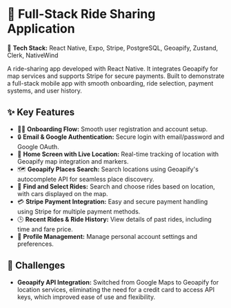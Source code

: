 # 🚗 Full-Stack Ride Sharing Application

🔧 **Tech Stack:** React Native, Expo, Stripe, PostgreSQL, Geoapify, Zustand, Clerk, NativeWind

A ride-sharing app developed with React Native. It integrates Geoapify for map services and supports Stripe for secure payments. Built to demonstrate a full-stack mobile app with smooth onboarding, ride selection, payment systems, and user history.

## ✨ Key Features

- 🧑‍💻 **Onboarding Flow:** Smooth user registration and account setup.
- 🔒 **Email & Google Authentication:** Secure login with email/password and Google OAuth.
- 📍 **Home Screen with Live Location:** Real-time tracking of location with Geoapify map integration and markers.
- 🗺️ **Geoapify Places Search:** Search locations using Geoapify's autocomplete API for seamless place discovery.
- 🚗 **Find and Select Rides:** Search and choose rides based on location, with cars displayed on the map.
- 💳 **Stripe Payment Integration:** Easy and secure payment handling using Stripe for multiple payment methods.
- 🕒 **Recent Rides & Ride History:** View details of past rides, including time and fare price.
- 💼 **Profile Management:** Manage personal account settings and preferences.

## 🚀 Challenges

- **Geoapify API Integration:** Switched from Google Maps to Geoapify for location services, eliminating the need for a credit card to access API keys, which improved ease of use and flexibility.
